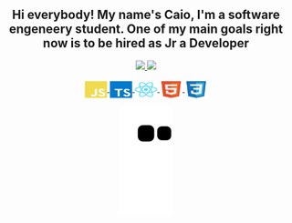 <h2 align="center"> Hi everybody! My name's Caio, I'm a software engeneery student. One of my main goals right now is to be hired as Jr a Developer</h1>

<div align="center">
  <a href="https://github.com/ccaioccesar82">
  <img height="180em" src="https://github-readme-stats.vercel.app/api?username=ccaioccesar82&show_icons=true&theme=dark&include_all_commits=true&count_private=true"/>
  <img height="180em" src="https://github-readme-stats.vercel.app/api/top-langs/?username=ccaioccesar82&layout=compact&langs_count=7&theme=dark"/>
</div>
<div align="center" style="display: inline_block"><br>
  <img align="center" alt="Rafa-Js" height="30" width="40" src="https://raw.githubusercontent.com/devicons/devicon/master/icons/javascript/javascript-plain.svg">
  <img align="center" alt="Rafa-Ts" height="30" width="40" src="https://raw.githubusercontent.com/devicons/devicon/master/icons/typescript/typescript-plain.svg">
  <img align="center" alt="Rafa-React" height="30" width="40" src="https://raw.githubusercontent.com/devicons/devicon/master/icons/react/react-original.svg">
  <img align="center" alt="Rafa-HTML" height="30" width="40" src="https://raw.githubusercontent.com/devicons/devicon/master/icons/html5/html5-original.svg">
  <img align="center" alt="Rafa-CSS" height="30" width="40" src="https://raw.githubusercontent.com/devicons/devicon/master/icons/css3/css3-original.svg">
  
</div>
  
  <div align="center"> 
  
  ![Snake animation](https://github.com/ccaioccesar82/ccaioccesar82/blob/output/github-contribution-grid-snake.svg)
 
</div>
